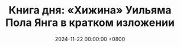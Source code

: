 ---
title: "Книга дня: «Хижина» Уильяма Пола Янга в кратком изложении"
description: >-
  🌲 «Хижина» — трогательный роман Уильяма Пола Янга, который исследует темы веры, прощения и исцеления души через встречу главного героя с Богом в необычном месте — хижине в лесу. Узнайте, как "Хижина" Уильяма Пола Янга раскрывает силу веры, прощения и исцеления через встречу с Богом. Душевная история надежды!
date: 2024-11-22 00:00:00 +0800
categories: [Мышление, Конспекты-книг]
tags:
  [
    хижина,
    уильям-пол-янг,
    христианская-литература,
    духовность,
    вера,
    прощение,
    горе,
    искупление,
    самоосознание,
    любовь,
    надежда,
    исцеление
  ]
image: 
alt: Обложка книги Хижина Уильям Пол Янг
fallback:
  - 
  - 
---